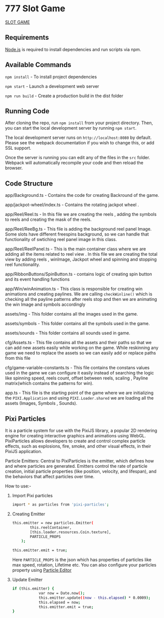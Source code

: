 # 777 Slot Game 

[SLOT GAME](https://prabhjotsingh.itch.io/777-slot)

## Requirements
[Node.js](https://nodejs.org/en) is required to install dependencies and run scripts via npm.

## Available Commands
`npm install` - To install project dependencies

`npm start` - Launch a development web server

`npm run build` - Create a production build in the dist folder

## Running Code
After cloning the repo, run `npm install` from your project directory. Then, you can start the local development server by running `npm start`.

The local development server runs on `http://localhost:8080` by default. Please see the webpack documentation if you wish to change this, or add SSL support.

Once the server is running you can edit any of the files in the `src` folder. Webpack will automatically recompile your code and then reload the browser.

## Code Structure

app/Background.ts - Contains the code for creating Backround of the game.

app/jackpot-wheel/index.ts - Contains the rotating jackpot wheel .

app/Reel/Reel.ts - In this file we are creating the reels , adding the symbols to reels and creating the mask of the reels.

app/Reel/ReeBg.ts - This file is adding the background reel panel Image. Some slots have different freespins background, so we can handle that functionality of swtiching reel panel image in this class.

app/Reel/ReelPanel.ts - This is the main container class where we are adding all the items related to reel view . In this file we are creating the total view by adding reels , winImage, Jackpot wheel and spinning and stopping reel functionality.

app/RibbonButtons/SpinButton.ts - contains logic of creating spin button and its event handling functions

app/Win/winAnimation.ts - This class is responsible for creating win animations and creating paylines. We are calling `checkWinline()` which is checking all the payline patterns after reels stop and then we are animating the win Image and symbols accordingly

assets/img - This folder contains all the images used in the game.

assets/symbols - This folder contains all the symbols used in the game.

assets/sounds - This folder contains all sounds used in game.

cfg/Assets.ts - This file contains all the assets and their paths so that we can add new assets easily while working on the game. While reskinning any game we need to replace the assets so we can easily add or replace paths from this file

cfg/game-variable-constants.ts - This file contains the constans values used in the game we can configure it easily instead of searching the logic like spinning speed, reels count, offset between reels, scaling , Payline matrix(which contains the patterns for win).

app.ts - This file is the starting point of the game where we are initializing the `PIXI.Application` and using `PIXI.Loader.shared` we are loading all the assets (Images, Symbols , Sounds). 


## Pixi Particles

It is a particle system for use with the PixiJS library, a popular 2D rendering engine for creating interactive graphics and animations using WebGL. PixiParticles allows developers to create and control complex particle effects, such as explosions, fire, smoke, and other visual effects, in their PixiJS application.

Particle Emitters: Central to PixiParticles is the emitter, which defines how and where particles are generated. Emitters control the rate of particle creation, initial particle properties (like position, velocity, and lifespan), and the behaviors that affect particles over time.

How to use:-
1. Import Pixi particles
   ```sh
   import * as particles from 'pixi-particles';
   ```

2. Creating Emitter
    ```sh
    this.emitter = new particles.Emitter(
            this.reelContainer,
            [this.loader.resources.Coin.texture],
            PARTICLE_PROPS
        );
       
    this.emitter.emit = true;
    ```
    Here `PARTICLE_PROPS` is the json which has properties of particles like max speed, rotation, Lifetime etc. You can also configure your particles property using [Particle Editor](https://pixijs.io/pixi-particles-editor/#pixieDust)

3. Update Emitter
    ```sh
    if (this.emitter) {
                var now = Date.now();
                this.emitter.update((now - this.elapsed) * 0.0009);
                this.elapsed = now;
                this.emitter.emit = true;
    }
    ```